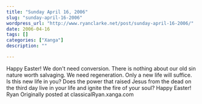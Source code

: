 ```yaml
---
title: "Sunday April 16, 2006"
slug: "sunday-april-16-2006"
wordpress_url: "http://www.ryanclarke.net/post/sunday-april-16-2006/"
date: 2006-04-16
tags: []
categories: ["Xanga"]
description: ""

---
```


Happy Easter!
We don't need conversion. There is nothing about our old sin nature worth salvaging. We need regeneration. Only a new life will suffice. Is this new life in you? Does the power that raised Jesus from the dead on the third day live in your life and ignite the fire of your soul?
Happy Easter!
Ryan
Originally posted at classicalRyan.xanga.com
